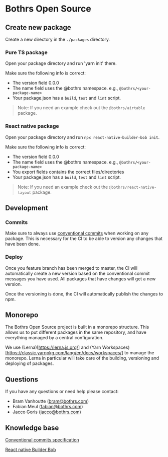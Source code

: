 # Bothrs Open Source

## Create new package

Create a new directory in the `./packages` directory.

### Pure TS package

Open your package directory and run 'yarn init' there.

Make sure the following info is correct:

- The version field 0.0.0
- The name field uses the @bothrs namespace. e.g., `@bothrs/<your-package-name>`
- Your package.json has a `build`, `test` and `lint` script.

> Note: If you need an example check out the `@bothrs/airtable` package.

### React native package

Open your package directory and run `npx react-native-builder-bob init`.

Make sure the following info is correct:

- The version field 0.0.0
- The name field uses the @bothrs namespace. e.g., `@bothrs/<your-package-name>`
- You export fields contains the correct files/directories
- Your package.json has a `build`, `test` and `lint` script.

> Note: If you need an example check out the `@bothrs/react-native-layout` package.

## Development

### Commits

Make sure to always use [conventional commits](https://www.conventionalcommits.org/en/v1.0.0/) when working on any package. This is necessary for the CI to be able to version any changes that have been done.

### Deploy

Once you feature branch has been merged to master, the CI will automatically create a new version based on the conventional commit messages you have used. All packages that have changes will get a new version.

Once the versioning is done, the CI will automatically publish the changes to npm.

## Monorepo

The Bothrs Open Source project is built in a monorepo structure. This allows us to put different packages in the same repository, and have everything managed by a central configuration.

We use (Lerna)[https://lerna.js.org/] and (Yarn Workspaces)[https://classic.yarnpkg.com/lang/en/docs/workspaces/] to manage the monorepo. Lerna in particular will take care of the building, versioning and deploying of packages.

## Questions

If you have any questions or need help please contact:

- Bram Vanhoutte ([bram@bothrs.com](mailto:bram@bothrs.com))
- Fabian Meul ([fabian@bothrs.com](mailto:fabian@bothrs.com))
- Jacco Goris ([jacco@bothrs.com](mailto:jacco@bothrs.com))

## Knowledge base

[Conventional commits specification](https://www.conventionalcommits.org/en/v1.0.0/)

[React native Builder Bob](https://www.npmjs.com/package/react-native-builder-bob)
